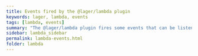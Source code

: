 ```yaml
---
title: Events fired by the @lager/lambda plugin
keywords: lager, lambda, events
tags: [lambda, events]
summary: "The @lager/lambda plugin fires some events that can be listened by other plugins to extend its capabilities"
sidebar: lambda_sidebar
permalink: lambda-events.html
folder: lambda
---
```

